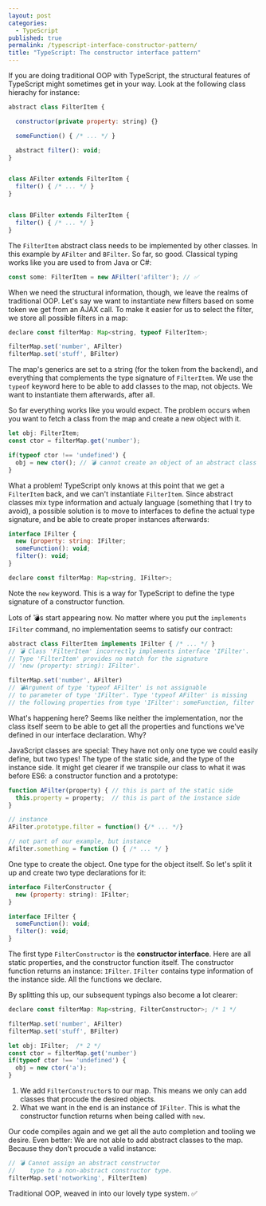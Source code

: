 ```yaml
---
layout: post
categories:
  - TypeScript
published: true
permalink: /typescript-interface-constructor-pattern/
title: "TypeScript: The constructor interface pattern"
---
```


If you are doing traditional OOP with TypeScript, the structural features of TypeScript might
sometimes get in your way. Look at the following class hierachy for instance:

```javascript
abstract class FilterItem {

  constructor(private property: string) {}

  someFunction() { /* ... */ }

  abstract filter(): void;
}


class AFilter extends FilterItem {
  filter() { /* ... */ } 
}


class BFilter extends FilterItem {
  filter() { /* ... */ }
}
```

The `FilterItem` abstract class needs to be implemented by other classes. In this example by
`AFilter` and `BFilter`. So far, so good. Classical typing works like you are used to from
Java or C#:

```javascript
const some: FilterItem = new AFilter('afilter'); // ✅
```

When we need the structural information, though, we leave the realms of traditional OOP.
Let's say we want to instantiate new filters based on some token we get from an AJAX call.
To make it easier for us to select the filter, we store all possible filters in a map:

```javascript
declare const filterMap: Map<string, typeof FilterItem>;

filterMap.set('number', AFilter)
filterMap.set('stuff', BFilter)
```

The map's generics are set to a string (for the token from the backend), and everything
that complements the type signature of `FilterItem`. We use the `typeof` keyword here 
to be able to add classes to the map, not objects. We want to instantiate them afterwards,
after all.

So far everything works like you would expect. The problem occurs when you want to 
fetch a class from the map and create a new object with it.

```javascript
let obj: FilterItem;
const ctor = filterMap.get('number');

if(typeof ctor !== 'undefined') {
  obj = new ctor(); // 💣 cannot create an object of an abstract class
}
```

What a problem! TypeScript only knows at this point that we get a `FilterItem` back,
and we can't instantiate `FilterItem`. Since abstract classes mix type information and
actualy language (something that I try to avoid), a possible solution is to move to 
interfaces to define the actual type signature, and be able to create proper 
instances afterwards:

```javascript
interface IFilter {
  new (property: string: IFilter;
  someFunction(): void;
  filter(): void;
}

declare const filterMap: Map<string, IFilter>;
```

Note the `new` keyword. This is a way for TypeScript to define the type signature
of a constructor function.

Lots of 💣s start appearing now. No matter where you put the `implements IFilter`
command, no implementation seems to satisfy our contract:

```javascript
abstract class FilterItem implements IFilter { /* ... */ }
// 💣 Class 'FilterItem' incorrectly implements interface 'IFilter'.
// Type 'FilterItem' provides no match for the signature 
// 'new (property: string): IFilter'.

filterMap.set('number', AFilter)
// 💣Argument of type 'typeof AFilter' is not assignable 
// to parameter of type 'IFilter'. Type 'typeof AFilter' is missing 
// the following properties from type 'IFilter': someFunction, filter
```

What's happening here? Seems like neither the implementation, nor the
class itself seem to be able to get all the properties and functions
we've defined in our interface declaration. Why?

JavaScript classes are special: They have not only one type we could easily
define, but two types! The type of the static side, and the type of the instance
side. It might get clearer if we transpile our class to what it was before ES6:
a constructor function and a prototype:

```javascript
function AFilter(property) { // this is part of the static side
  this.property = property;  // this is part of the instance side
}

// instance
AFilter.prototype.filter = function() {/* ... */} 

// not part of our example, but instance
Afilter.something = function () { /* ... */ }
```

One type to create the object. One type for the object itself. So let's split
it up and create two type declarations for it:

```javascript
interface FilterConstructor {
  new (property: string): IFilter;
}

interface IFilter {
  someFunction(): void;
  filter(): void;
}
```

The first type `FilterConstructor` is the **constructor interface**. Here are all static properties,
and the constructor function itself. The constructor function returns an instance: `IFilter`.
`IFilter` contains type information of the instance side. All the functions we declare. 

By splitting this up, our subsequent typings also become a lot clearer:

```javascript
declare const filterMap: Map<string, FilterConstructor>; /* 1 */

filterMap.set('number', AFilter)
filterMap.set('stuff', BFilter)

let obj: IFilter;  /* 2 */
const ctor = filterMap.get('number')
if(typeof ctor !== 'undefined') {
  obj = new ctor('a');
}
```

1. We add `FilterConstructor`s to our map. This means we only can add classes that
   procude the desired objects.
2. What we want in the end is an instance of `IFilter`. This is what the constructor
   function returns when being called with `new`. 
   
Our code compiles again and we get all the auto completion and tooling we desire.
Even better: We are not able to add abstract classes to the map. Because they don't
procude a valid instance:

```javascript
// 💣 Cannot assign an abstract constructor 
//    type to a non-abstract constructor type.
filterMap.set('notworking', FilterItem)
```

Traditional OOP, weaved in into our lovely type system. ✅
